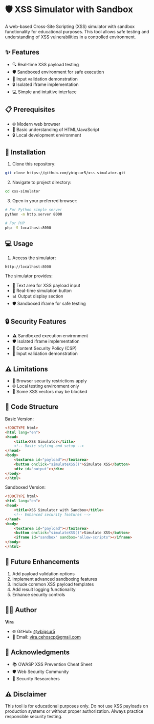 # 🛡️ XSS Simulator with Sandbox

A web-based Cross-Site Scripting (XSS) simulator with sandbox functionality for educational purposes. This tool allows safe testing and understanding of XSS vulnerabilities in a controlled environment.

## ✨ Features

- 🔍 Real-time XSS payload testing
- 🛡️ Sandboxed environment for safe execution
- 📝 Input validation demonstration
- 🔒 Isolated iframe implementation
- 💻 Simple and intuitive interface

## 📋 Prerequisites

- 🌐 Modern web browser
- 📝 Basic understanding of HTML/JavaScript
- 🔒 Local development environment

## 🚀 Installation

1. Clone this repository:
```bash
git clone https://github.com/ybigsur5/xss-simulator.git
```

2. Navigate to project directory:
```bash
cd xss-simulator
```

3. Open in your preferred browser:
```bash
# For Python simple server
python -m http.server 8000

# For PHP
php -S localhost:8000
```

## 💻 Usage

1. Access the simulator:
```
http://localhost:8000
```

The simulator provides:
- 📝 Text area for XSS payload input
- 🔄 Real-time simulation button
- 📊 Output display section
- 🛡️ Sandboxed iframe for safe testing

## 🔒 Security Features

- ⚠️ Sandboxed execution environment
- 🛡️ Isolated iframe implementation
- 🔐 Content Security Policy (CSP)
- 📝 Input validation demonstration

## ⚠️ Limitations

- 👑 Browser security restrictions apply
- 🌐 Local testing environment only
- 🔌 Some XSS vectors may be blocked

## 📝 Code Structure

Basic Version:
```html
<!DOCTYPE html>
<html lang="en">
<head>
    <title>XSS Simulator</title>
    <!-- Basic styling and setup -->
</head>
<body>
    <textarea id="payload"></textarea>
    <button onclick="simulateXSS()">Simulate XSS</button>
    <div id="output"></div>
</body>
</html>
```

Sandboxed Version:
```html
<!DOCTYPE html>
<html lang="en">
<head>
    <title>XSS Simulator with Sandbox</title>
    <!-- Enhanced security features -->
</head>
<body>
    <textarea id="payload"></textarea>
    <button onclick="simulateXSS()">Simulate XSS</button>
    <iframe id="sandbox" sandbox="allow-scripts"></iframe>
</body>
</html>
```

## 🚀 Future Enhancements

1. Add payload validation options
2. Implement advanced sandboxing features
3. Include common XSS payload templates
4. Add result logging functionality
5. Enhance security controls

## 👨‍💻 Author

**Vira**
- 🌐 GitHub: [@ybigsur5](https://github.com/ybigsur5)
- 📧 Email: vira.cehoscp@gmail.com

## 🙏 Acknowledgments

- 📚 OWASP XSS Prevention Cheat Sheet
- 🛡️ Web Security Community
- 👥 Security Researchers

## ⚠️ Disclaimer

This tool is for educational purposes only. Do not use XSS payloads on production systems or without proper authorization. Always practice responsible security testing.
